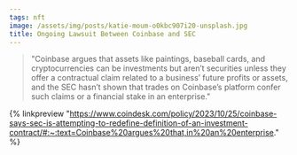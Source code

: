 ```yaml
---
tags: nft
image: /assets/img/posts/katie-moum-o0kbc907i20-unsplash.jpg
title: Ongoing Lawsuit Between Coinbase and SEC
---
```


> "Coinbase argues that assets like paintings, baseball cards, and cryptocurrencies can be investments but aren’t securities unless they offer a contractual claim related to a business’ future profits or assets, and the SEC hasn’t shown that trades on Coinbase’s platform confer such claims or a financial stake in an enterprise."

{% linkpreview "https://www.coindesk.com/policy/2023/10/25/coinbase-says-sec-is-attempting-to-redefine-definition-of-an-investment-contract/#:~:text=Coinbase%20argues%20that,in%20an%20enterprise." %}

 

